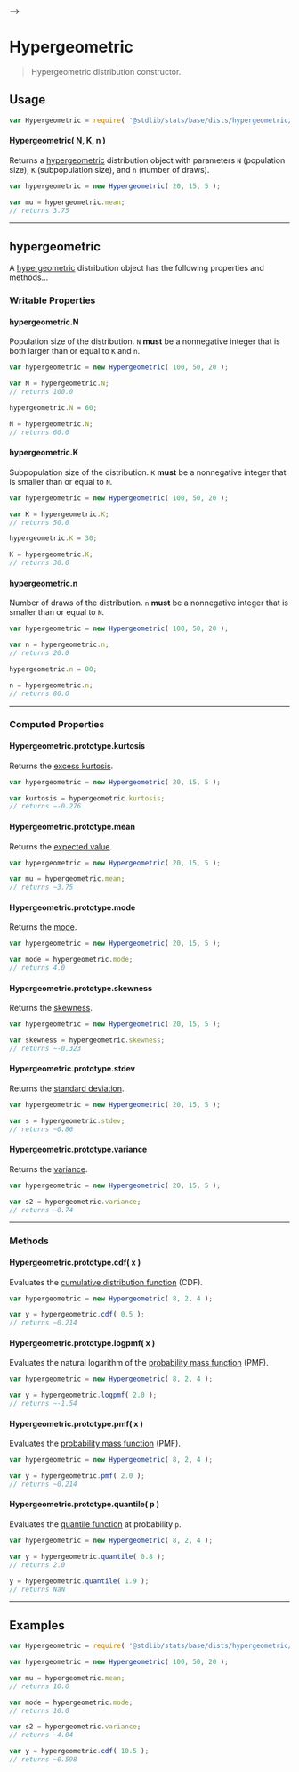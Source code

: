     

-->

# Hypergeometric

> Hypergeometric distribution constructor.

<!-- Section to include introductory text. Make sure to keep an empty line after the intro `section` element and another before the `/section` close. -->

<section class="intro">

</section>

<!-- /.intro -->

<!-- Package usage documentation. -->

<section class="usage">

## Usage

```javascript
var Hypergeometric = require( '@stdlib/stats/base/dists/hypergeometric/ctor' );
```

#### Hypergeometric( N, K, n )

Returns a [hypergeometric][hypergeometric-distribution] distribution object with parameters `N` (population size), `K` (subpopulation size), and `n` (number of draws).

```javascript
var hypergeometric = new Hypergeometric( 20, 15, 5 );

var mu = hypergeometric.mean;
// returns 3.75
```

* * *

## hypergeometric

A [hypergeometric][hypergeometric-distribution] distribution object has the following properties and methods...

### Writable Properties

#### hypergeometric.N

Population size of the distribution. `N` **must** be a nonnegative integer that is both larger than or equal to `K` and `n`.

```javascript
var hypergeometric = new Hypergeometric( 100, 50, 20 );

var N = hypergeometric.N;
// returns 100.0

hypergeometric.N = 60;

N = hypergeometric.N;
// returns 60.0
```

#### hypergeometric.K

Subpopulation size of the distribution. `K` **must** be a nonnegative integer that is smaller than or equal to `N`.

```javascript
var hypergeometric = new Hypergeometric( 100, 50, 20 );

var K = hypergeometric.K;
// returns 50.0

hypergeometric.K = 30;

K = hypergeometric.K;
// returns 30.0
```

<!--lint disable no-duplicate-headings-in-section -->

#### hypergeometric.n

Number of draws of the distribution. `n` **must** be a nonnegative integer that is smaller than or equal to `N`.

```javascript
var hypergeometric = new Hypergeometric( 100, 50, 20 );

var n = hypergeometric.n;
// returns 20.0

hypergeometric.n = 80;

n = hypergeometric.n;
// returns 80.0
```

* * *

### Computed Properties

#### Hypergeometric.prototype.kurtosis

Returns the [excess kurtosis][kurtosis].

```javascript
var hypergeometric = new Hypergeometric( 20, 15, 5 );

var kurtosis = hypergeometric.kurtosis;
// returns ~-0.276
```

#### Hypergeometric.prototype.mean

Returns the [expected value][expected-value].

```javascript
var hypergeometric = new Hypergeometric( 20, 15, 5 );

var mu = hypergeometric.mean;
// returns ~3.75
```

#### Hypergeometric.prototype.mode

Returns the [mode][mode].

```javascript
var hypergeometric = new Hypergeometric( 20, 15, 5 );

var mode = hypergeometric.mode;
// returns 4.0
```

#### Hypergeometric.prototype.skewness

Returns the [skewness][skewness].

```javascript
var hypergeometric = new Hypergeometric( 20, 15, 5 );

var skewness = hypergeometric.skewness;
// returns ~-0.323
```

#### Hypergeometric.prototype.stdev

Returns the [standard deviation][standard-deviation].

```javascript
var hypergeometric = new Hypergeometric( 20, 15, 5 );

var s = hypergeometric.stdev;
// returns ~0.86
```

#### Hypergeometric.prototype.variance

Returns the [variance][variance].

```javascript
var hypergeometric = new Hypergeometric( 20, 15, 5 );

var s2 = hypergeometric.variance;
// returns ~0.74
```

* * *

### Methods

#### Hypergeometric.prototype.cdf( x )

Evaluates the [cumulative distribution function][cdf] (CDF).

```javascript
var hypergeometric = new Hypergeometric( 8, 2, 4 );

var y = hypergeometric.cdf( 0.5 );
// returns ~0.214
```

#### Hypergeometric.prototype.logpmf( x )

Evaluates the natural logarithm of the [probability mass function][pmf] (PMF).

```javascript
var hypergeometric = new Hypergeometric( 8, 2, 4 );

var y = hypergeometric.logpmf( 2.0 );
// returns ~-1.54
```

#### Hypergeometric.prototype.pmf( x )

Evaluates the [probability mass function][pmf] (PMF).

```javascript
var hypergeometric = new Hypergeometric( 8, 2, 4 );

var y = hypergeometric.pmf( 2.0 );
// returns ~0.214
```

#### Hypergeometric.prototype.quantile( p )

Evaluates the [quantile function][quantile-function] at probability `p`.

```javascript
var hypergeometric = new Hypergeometric( 8, 2, 4 );

var y = hypergeometric.quantile( 0.8 );
// returns 2.0

y = hypergeometric.quantile( 1.9 );
// returns NaN
```

</section>

<!-- /.usage -->

<!-- Package usage notes. Make sure to keep an empty line after the `section` element and another before the `/section` close. -->

<section class="notes">

</section>

<!-- /.notes -->

<!-- Package usage examples. -->

* * *

<section class="examples">

## Examples

<!-- eslint no-undef: "error" -->

```javascript
var Hypergeometric = require( '@stdlib/stats/base/dists/hypergeometric/ctor' );

var hypergeometric = new Hypergeometric( 100, 50, 20 );

var mu = hypergeometric.mean;
// returns 10.0

var mode = hypergeometric.mode;
// returns 10.0

var s2 = hypergeometric.variance;
// returns ~4.04

var y = hypergeometric.cdf( 10.5 );
// returns ~0.598
```

</section>

<!-- /.examples -->

<!-- Section to include cited references. If references are included, add a horizontal rule *before* the section. Make sure to keep an empty line after the `section` element and another before the `/section` close. -->

<section class="references">

</section>

<!-- /.references -->

<!-- Section for related `stdlib` packages. Do not manually edit this section, as it is automatically populated. -->

<section class="related">

</section>

<!-- /.related -->

<!-- Section for all links. Make sure to keep an empty line after the `section` element and another before the `/section` close. -->

<section class="links">

[hypergeometric-distribution]: https://en.wikipedia.org/wiki/Hypergeometric_distribution

[cdf]: https://en.wikipedia.org/wiki/Cumulative_distribution_function

[pmf]: https://en.wikipedia.org/wiki/Probability_mass_function

[quantile-function]: https://en.wikipedia.org/wiki/Quantile_function

[expected-value]: https://en.wikipedia.org/wiki/Expected_value

[kurtosis]: https://en.wikipedia.org/wiki/Kurtosis

[mode]: https://en.wikipedia.org/wiki/Mode_%28statistics%29

[skewness]: https://en.wikipedia.org/wiki/Skewness

[standard-deviation]: https://en.wikipedia.org/wiki/Standard_deviation

[variance]: https://en.wikipedia.org/wiki/Variance

</section>

<!-- /.links -->
